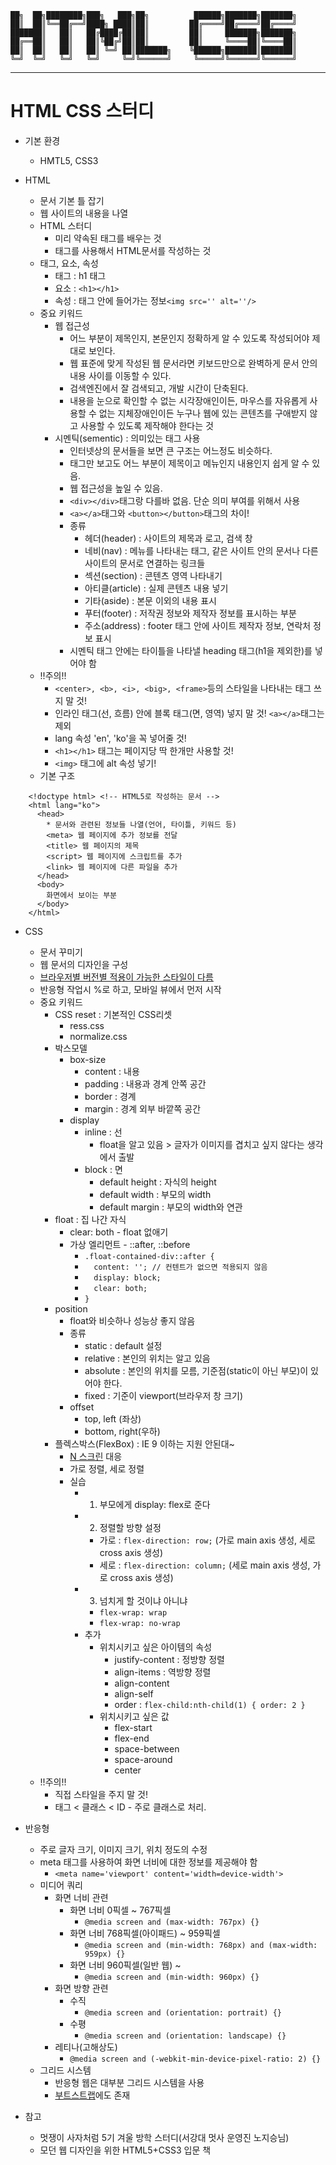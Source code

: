 
    ██╗  ██╗████████╗███╗   ███╗██╗          ██████╗███████╗███████╗
    ██║  ██║╚══██╔══╝████╗ ████║██║         ██╔════╝██╔════╝██╔════╝
    ███████║   ██║   ██╔████╔██║██║         ██║     ███████╗███████╗
    ██╔══██║   ██║   ██║╚██╔╝██║██║         ██║     ╚════██║╚════██║
    ██║  ██║   ██║   ██║ ╚═╝ ██║███████╗    ╚██████╗███████║███████║
    ╚═╝  ╚═╝   ╚═╝   ╚═╝     ╚═╝╚══════╝     ╚═════╝╚══════╝╚══════╝
                                                                    
                                                              
  --------------------------------------------------------------------

# HTML CSS 스터디

- 기본 환경
  - HMTL5, CSS3

- HTML
  - 문서 기본 틀 잡기
  - 웹 사이트의 내용을 나열
  - HTML 스터디
    - 미리 약속된 태그를 배우는 것
    - 태그를 사용해서 HTML문서를 작성하는 것
  - 태그, 요소, 속성
    - 태그 : h1 태그
    - 요소 : `<h1></h1>`
    - 속성 : 태그 안에 들어가는 정보`<img src='' alt=''/>`
  - 중요 키워드
    - 웹 접근성
      - 어느 부분이 제목인지, 본문인지 정확하게 알 수 있도록 작성되어야 제대로 보인다.
      - 웹 표준에 맞게 작성된 웹 문서라면 키보드만으로 완벽하게 문서 안의 내용 사이를 이동할 수 있다.
      - 검색엔진에서 잘 검색되고, 개발 시간이 단축된다.
      - 내용을 눈으로 확인할 수 없는 시각장애인이든, 마우스를 자유롭게 사용할 수 없는 지체장애인이든 누구나 웹에 있는 콘텐츠를 구애받지 않고 사용할 수 있도록 제작해야 한다는 것
    - 시멘틱(sementic) : 의미있는 태그 사용
      - 인터넷상의 문서들을 보면 큰 구조는 어느정도 비슷하다.
      - 태그만 보고도 어느 부분이 제목이고 메뉴인지 내용인지 쉽게 알 수 있음.
      - 웹 접근성을 높일 수 있음.
      - `<div></div>`태그랑 다를바 없음. 단순 의미 부여를 위해서 사용
      - `<a></a>`태그와 `<button></button>`태그의 차이!
      - 종류
        - 헤더(header) : 사이트의 제목과 로고, 검색 창
        - 네비(nav) : 메뉴를 나타내는 태그, 같은 사이트 안의 문서나 다른 사이트의 문서로 연결하는 링크들
        - 섹션(section) : 콘텐츠 영역 나타내기
        - 아티클(article) : 실제 콘텐츠 내용 넣기
        - 기타(aside) : 본문 이외의 내용 표시
        - 푸터(footer) : 저작권 정보와 제작자 정보를 표시하는 부분
        - 주소(address) : footer 태그 안에 사이트 제작자 정보, 연락처 정보 표시
      - 시멘틱 태그 안에는 타이틀을 나타낼 heading 태그(h1을 제외한)를 넣어야 함
  - !!주의!!
    - `<center>, <b>, <i>, <big>, <frame>`등의 스타일을 나타내는 태그 쓰지 말 것!
    - 인라인 태그(선, 흐름) 안에 블록 태그(면, 영역) 넣지 말 것! `<a></a>`태그는 제외
    - lang 속성 'en', 'ko'을 꼭 넣어줄 것!
    - `<h1></h1>` 태그는 페이지당 딱 한개만 사용할 것!
    - `<img>` 태그에 alt 속성 넣기!
  - 기본 구조
```    
    <!doctype html> <!-- HTML5로 작성하는 문서 -->
    <html lang="ko">
      <head>
        * 문서와 관련된 정보들 나열(언어, 타이틀, 키워드 등)
        <meta> 웹 페이지에 추가 정보를 전달
        <title> 웹 페이지의 제목
        <script> 웹 페이지에 스크립트를 추가
        <link> 웹 페이지에 다른 파일을 추가
      </head>
      <body>
        화면에서 보이는 부분
      </body>
    </html>
```

- CSS
  - 문서 꾸미기
  - 웹 문서의 디자인을 구성
  - [브라우저별 버전별 적용이 가능한 스타일이 다름](http://caniuse.com/#search=flexbox)
  - 반응형 작업시 %로 하고, 모바일 뷰에서 먼저 시작
  - 중요 키워드
    - CSS reset : 기본적인 CSS리셋
      - ress.css
      - normalize.css
    - 박스모델
      - box-size
        - content : 내용
        - padding : 내용과 경계 안쪽 공간
        - border : 경계
        - margin : 경계 외부 바깥쪽 공간
      - display
        - inline : 선
          - float을 알고 있음 > 글자가 이미지를 겹치고 싶지 않다는 생각에서 출발
        - block : 면
          - default height : 자식의 height 
          - default width : 부모의 width
          - default margin : 부모의 width와 연관
    - float : 집 나간 자식
      - clear: both - float 없애기
      - 가상 엘리먼트 - ::after, ::before
        - `.float-contained-div::after {`
        - `  content: ''; // 컨텐트가 없으면 적용되지 않음`
        - `  display: block;`
        - `  clear: both;`
        - `}`
    - position
      - float와 비슷하나 성능상 좋지 않음
      - 종류
        - static : default 설정
        - relative : 본인의 위치는 알고 있음
        - absolute : 본인의 위치를 모름, 기준점(static이 아닌 부모)이 있어야 한다.
        - fixed : 기준이 viewport(브라우저 창 크기)
      - offset
        - top, left (좌상)
        - bottom, right(우하)
    - 플렉스박스(FlexBox) : IE 9 이하는 지원 안된대~
      - [N 스크린](https://material.io/devices/) 대응
      - 가로 정렬, 세로 정렬
      - 실습
        - 1) 부모에게 display: flex로 준다
        - 2) 정렬할 방향 설정
          - 가로 : `flex-direction: row;` (가로 main axis 생성, 세로 cross axis 생성)
          - 세로 : `flex-direction: column;` (세로 main axis 생성, 가로 cross axis 생성)
        - 3) 넘치게 할 것이냐 아니냐
          - `flex-wrap: wrap`
          - `flex-wrap: no-wrap`
        - 추가
          - 위치시키고 싶은 아이템의 속성
            - justify-content : 정방향 정렬
            - align-items : 역방향 정렬
            - align-content
            - align-self
            - order : `flex-child:nth-child(1) { order: 2 }`
          - 위치시키고 싶은 값
            - flex-start
            - flex-end
            - space-between
            - space-around
            - center
  - !!주의!!
    - 직접 스타일을 주지 말 것!
    - 태그 < 클래스 < ID - 주로 클래스로 처리.

- 반응형
  - 주로 글자 크기, 이미지 크기, 위치 정도의 수정
  - meta 태그를 사용하여 화면 너비에 대한 정보를 제공해야 함
    - `<meta name='viewport' content='width=device-width'>`
  - 미디어 쿼리
    - 화면 너비 관련
      - 화면 너비 0픽셀 ~ 767픽셀
        - `@media screen and (max-width: 767px) {}`
      - 화면 너비 768픽셀(아이패드) ~ 959픽셀
        - `@media screen and (min-width: 768px) and (max-width: 959px) {}`
      - 화면 너비 960픽셀(일반 웹) ~
        - `@media screen and (min-width: 960px) {}`
    - 화면 방향 관련
      - 수직
        - `@media screen and (orientation: portrait) {}`
      - 수평
        - `@media screen and (orientation: landscape) {}`
    - 레티나(고해상도)
      - `@media screen and (-webkit-min-device-pixel-ratio: 2) {}`
  - 그리드 시스템
    - 반응형 웹은 대부분 그리드 시스템을 사용
    - [부트스트랩](http://getbootstrap.com/css/#grid)에도 존재
  
- 참고
  - 멋쟁이 사자처럼 5기 겨울 방학 스터디(서강대 멋사 운영진 노지승님)
  - 모던 웹 디자인을 위한 HTML5+CSS3 입문 책